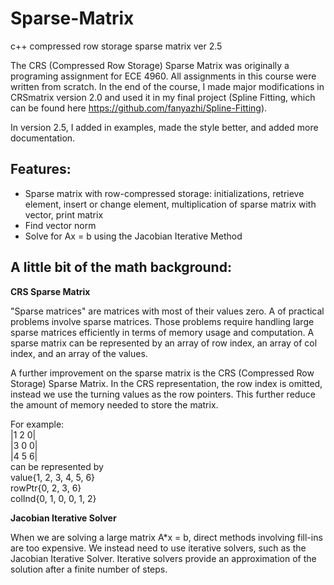 # Sparse-Matrix
c++ compressed row storage sparse matrix ver 2.5

The CRS (Compressed Row Storage) Sparse Matrix was originally a programing assignment for ECE 4960. All assignments in this course were written from scratch. In the end of the course, I made major modifications in CRSmatrix version 2.0 and used it in my final project (Spline Fitting, which can be found here https://github.com/fanyazhi/Spline-Fitting). 

In version 2.5, I added in examples, made the style better, and added more documentation.

## Features:
* Sparse matrix with row-compressed storage: initializations, retrieve element, insert or change element, multiplication of sparse matrix with vector, print matrix
* Find vector norm
* Solve for Ax = b using the Jacobian Iterative Method

## A little bit of the math background:

**CRS Sparse Matrix**

"Sparse matrices" are matrices with most of their values zero. A of practical problems involve sparse matrices. Those problems require handling large sparse matrices efficiently in terms of memory usage and computation. A sparse matrix can be represented by an array of row index, an array of col index, and an array of the values. 

A further improvement on the sparse matrix is the CRS (Compressed Row Storage) Sparse Matrix. In the CRS representation, the row index is omitted, instead we use the turning values as the row pointers. This further reduce the amount of memory needed to store the matrix.

For example: <br />
|1 2 0| <br />
|3 0 0| <br />
|4 5 6| <br />
can be represented by <br />
value{1, 2, 3, 4, 5, 6} <br />
rowPtr{0, 2, 3, 6} <br />
colInd{0, 1, 0, 0, 1, 2} <br />

**Jacobian Iterative Solver**

When we are solving a large matrix A*x = b, direct methods involving fill-ins are too expensive. We instead need to use iterative solvers, such as the Jacobian Iterative Solver. Iterative solvers provide an approximation of the solution after a finite number of steps.

